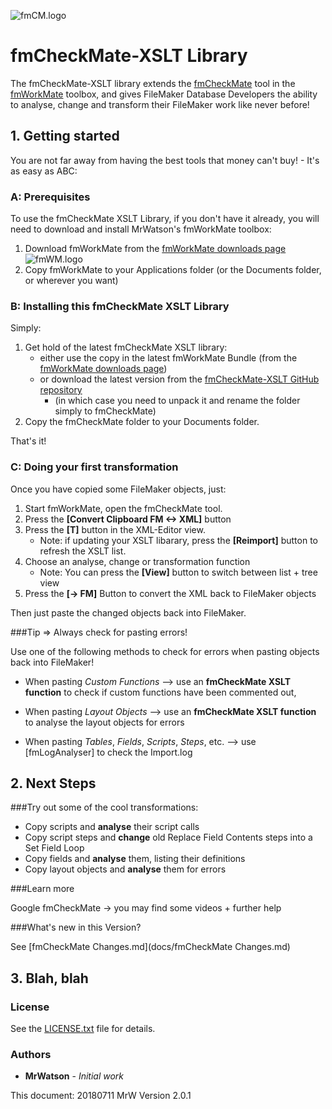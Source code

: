 ![fmCM.logo][]

# fmCheckMate-XSLT Library

The fmCheckMate-XSLT library extends the [fmCheckMate][] tool in the [fmWorkMate][] toolbox, and gives FileMaker
Database Developers the ability to analyse, change and transform their
FileMaker work like never before!

## 1. Getting started

You are not far away from having the best tools that money can't buy! -
It's as easy as ABC:

### A: Prerequisites

To use the fmCheckMate XSLT Library, if you don't have it already, you will need
to download and install MrWatson's fmWorkMate toolbox:

1. Download fmWorkMate from the [fmWorkMate downloads page][] ![fmWM.logo][]
2. Copy fmWorkMate to your Applications folder (or the Documents folder, or wherever you want)

### B: Installing this fmCheckMate XSLT Library

Simply:

1. Get hold of the latest fmCheckMate XSLT library:
   - either use the copy in the latest fmWorkMate Bundle (from the [fmWorkMate downloads page][])
   - or download the latest version from the [fmCheckMate-XSLT GitHub repository][]
     - (in which case you need to unpack it and rename the folder simply to fmCheckMate)
2. Copy the fmCheckMate folder to your Documents folder.

That's it!

### C: Doing your first transformation

Once you have copied some FileMaker objects, just:

1. Start fmWorkMate, open the fmCheckMate tool.
2. Press the **[Convert Clipboard FM <-> XML]** button
3. Press the **[T]** button in the XML-Editor view.
   - Note: if updating your XSLT libarary, press the **[Reimport]** button
     to refresh the XSLT list.
4. Choose an analyse, change or transformation function
   -  Note: You can press the **[View]** button to switch between list + tree view
5. Press the **[-> FM]** Button to convert the XML back to FileMaker objects

Then just paste the changed objects back into FileMaker.


###Tip => Always check for pasting errors!

Use one of the following methods to check for errors when pasting objects
back into FileMaker!

- When pasting *Custom Functions*
  --> use an **fmCheckMate XSLT function** to check if custom functions have been commented out,
  
- When pasting *Layout Objects*
  --> use an **fmCheckMate XSLT function** to analyse the layout objects for errors
  
- When pasting *Tables*, *Fields*, *Scripts*, *Steps*, etc.
  --> use [fmLogAnalyser] to check the Import.log


## 2. Next Steps

###Try out some of the cool transformations:

* Copy scripts and **analyse** their script calls
* Copy script steps and **change** old Replace Field Contents steps into a Set Field Loop
* Copy fields and **analyse** them, listing their definitions
* Copy layout objects and **analyse** them for errors

###Learn more

Google fmCheckMate -> you may find some videos + further help

###What's new in this Version?

See [fmCheckMate Changes.md](docs/fmCheckMate Changes.md)

## 3. Blah, blah

### License

See the [LICENSE.txt](LICENSE.txt) file for details.


### Authors

* **MrWatson** - *Initial work*

This document: 20180711 MrW Version 2.0.1

[fmWorkMate]: http://www.fmworkmate.com
[fmWorkMate downloads page]: http://fmworkmate.com/downloads
[fmCheckMate]: http://www.fmworkmate.com/fmcheckmate
[fmCM.logo]: http://www.fmworkmate.com/fmCM_XSLT_Folder_sm.png
[fmWM.logo]: http://www.fmworkmate.com/fmWorkMate_ICON_128x128.png
[fmCheckMate-XSLT GitHub repository]: https://github.com/mrwatson-de/fmCheckMate-XSLT
